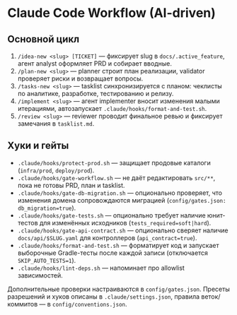 # Claude Code Workflow (AI-driven)

## Основной цикл
1. `/idea-new <slug> [TICKET]` — фиксирует slug в `docs/.active_feature`, агент analyst оформляет PRD и собирает вводные.
2. `/plan-new <slug>` — planner строит план реализации, validator проверяет риски и возвращает вопросы.
3. `/tasks-new <slug>` — tasklist синхронизируется с планом: чеклисты по аналитике, разработке, тестированию и релизу.
4. `/implement <slug>` — агент implementer вносит изменения малыми итерациями, автозапускает `.claude/hooks/format-and-test.sh`.
5. `/review <slug>` — reviewer проводит финальное ревью и фиксирует замечания в `tasklist.md`.

## Хуки и гейты
- `.claude/hooks/protect-prod.sh` — защищает продовые каталоги (`infra/prod`, `deploy/prod`).
- `.claude/hooks/gate-workflow.sh` — не даёт редактировать `src/**`, пока не готовы PRD, план и tasklist.
- `.claude/hooks/gate-db-migration.sh` — опционально проверяет, что изменения домена сопровождаются миграцией (`config/gates.json: db_migration=true`).
- `.claude/hooks/gate-tests.sh` — опционально требует наличие юнит-тестов для изменённых исходников (`tests_required=soft|hard`).
- `.claude/hooks/gate-api-contract.sh` — опционально сверяет наличие `docs/api/$SLUG.yaml` для контроллеров (`api_contract=true`).
- `.claude/hooks/format-and-test.sh` — форматирует код и запускает выборочные Gradle-тесты после каждой записи (отключается `SKIP_AUTO_TESTS=1`).
- `.claude/hooks/lint-deps.sh` — напоминает про allowlist зависимостей.

Дополнительные проверки настраиваются в `config/gates.json`. Пресеты разрешений и хуков описаны в `.claude/settings.json`, правила веток/коммитов — в `config/conventions.json`.
